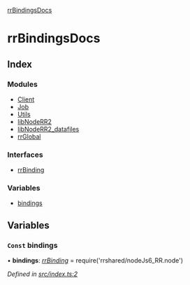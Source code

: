 [rrBindingsDocs](README.md)

# rrBindingsDocs

## Index

### Modules

* [Client](modules/client.md)
* [Job](modules/job.md)
* [Utils](modules/utils.md)
* [libNodeRR2](modules/libnoderr2.md)
* [libNodeRR2_datafiles](modules/libnoderr2_datafiles.md)
* [rrGlobal](modules/rrglobal.md)

### Interfaces

* [rrBinding](interfaces/rrbinding.md)

### Variables

* [bindings](README.md#const-bindings)

## Variables

### `Const` bindings

• **bindings**: *[rrBinding](interfaces/rrbinding.md)* =  require('rrshared/nodeJs6_RR.node')

*Defined in [src/index.ts:2](https://github.com/Novalis15/RoyalRender-OpenExtensions/blob/f77b7d8/rrNodeJS_rrBindings/nodeJS/win64/v6/src/index.ts#L2)*
